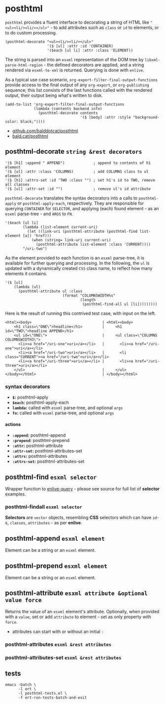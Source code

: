 

# posthtml

`posthtml` provides a fluent interface to decorating a string of HTML like
`"<ul><li/><li/></ul>"` - to add attributes such as `class` or `id` to elements,
or to do custom processing.

    (posthtml-decorate "<ul><li/><li/></ul>"
                       '($ [ul] :attr :id 'CONTAINER)
                       '($each [ul li] :attr :class 'ELEMENT))

The string is parsed into an `esxml` representation of the DOM tree by
`libxml-parse-html-region` - the defined decorators are applied, and a string
rendered via `esxml-to-xml` is returned. Querying is done with `enlive`.

As a typical use case scenario, `org-export-filter-final-output-functions` provide
access to the final output of any `org-export`, or `org-publishing` sequence; this
list consists of the last functions called with the rendered output, their output
being what's written to disk.

    (add-to-list 'org-export-filter-final-output-functions
                 (lambda (contents backend info)
                   (posthtml-decorate contents
                                      '($ [body] :attr :style "background-color: black;"))))


-   [github.com/balddotcat/posthtml](https://github.com/balddotcat/posthtml)
-   [bald.cat/posthtml](http://bald.cat/posthtml)


## posthtml-decorate `string &rest decorators`

    '($ [h1] :append " APPEND")             ; append to contents of h1 element
    '($ [ul] :attr :class 'COLUMNS)         ; add COLUMNS class to ul element
    '($ [h1] :attrs-set :id 'TWO :class "") ; set h1's id to TWO, remove all classes
    '($ [ul] :attr-set :id "")              ; remove ul's id attribute

`posthtml-decorate` translates the syntax decorators into a calls to `posthtml-apply` or
`posthtml-apply-each`, respectively. They are responsible for querying `CONTAINER`
for `SELECTOR`, and applying (each) found element - as an `esxml` parse-tree - and
`ARGS` to `FN`.

    '($each [ul li]
            (lambda (list-element current-uri)
              (let ((link-uri (posthtml-attribute (posthtml-find list-element [a]) 'href)))
                (when (string= link-uri current-uri)
                  (posthtml-attribute list-element :class 'CURRENT))))
            "/uri-two")

As the element provided to each function is an `esxml` parse-tree, it is available
for further querying and processing. In the following, the `ul` is updated with a
dynamically created `CSS` class name, to reflect how many elements it contains.

    '($ [ul]
        (lambda (ul)
          (posthtml-attribute ul :class
                              (format "COLUMNSWIDTH%s"
                                      (length
                                       (posthtml-find-all ul [li]))))))))

Here is the result of running this contrived test case, with input on the left.

    <html><body>                                | <html><body>
        <h1 class=\"ONE\">headline</h1>         |     <h1 id=\"TWO\">headline APPEND</h1>
        <ul id=\"ONE\">                         |     <ul class=\"COLUMNS COLUMNSWIDTH3\">
          <li><a href="/uri-one">uri</a></li>   |       <li><a href="/uri-one">uri</a></li>
          <li><a href="/uri-two">uri</a></li>   |       <li class="CURRENT"><a href="/uri-two">uri</a></li>
          <li><a href="/uri-three">uri</a></li> |       <li><a href="/uri-three">uri</a></li>
        </ul>                                   |     </ul>
    </body></html>                              | </body></html>


### syntax decorators

-   **`$`:** posthtml-apply
-   **`$each`:** posthtml-apply-each
-   **`lambda`:** called with `esxml` parse-tree, and optional `args`
-   **`fn`:** called with `esxml` parse-tree, and optional `args`


#### actions

-   **`:append`:** posthtml-append
-   **`:prepend`:** posthtml-prepend
-   **`:attr`:** posthtml-attribute
-   **`:attr-set`:** posthtml-attributes-set
-   **`:attrs`:** posthtml-attributes
-   **`:attrs-set`:** posthtml-attributes-set


## posthtml-find `esxml selector`

Wrapper function to [enlive-query](https://github.com/tali713/esxml/blob/master/esxml-query.el) - please see source for full list of **selector** examples.


### posthtml-findall `esxml selector`

**Selectors** are `vector` objects, resembling **CSS** selectors which can have `id`-s, `classes`, `attributes` - as per **enlive**.


## posthtml-append `esxml element`

Element can be a string or an `esxml` element.


## posthtml-prepend `esxml element`

Element can be a string or an `esxml` element.


## posthtml-attribute `esxml attribute &optional value force`

Returns the value of an `esxml` element's attribute. Optionally, when provided with
a `value`, set or add `attribute` to element - set as only property with `force`.

-   attributes can start with or without an initial `:`


### posthtml-attributes `esxml &rest attributes`


### posthtml-attributes-set `esxml &rest attributes`


## tests

    emacs -batch \
          -l ert \
          -l posthtml-tests.el \
          -f ert-run-tests-batch-and-exit
